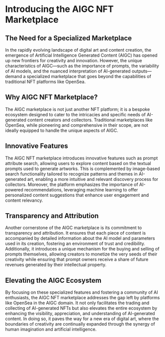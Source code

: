 # Introducing the AIGC NFT Marketplace
## The Need for a Specialized Marketplace
In the rapidly evolving landscape of digital art and content creation, the emergence of Artificial Intelligence Generated Content (AIGC) has opened up new frontiers for creativity and innovation. However, the unique characteristics of AIGC—such as the importance of prompts, the variability of AI models, and the nuanced interpretation of AI-generated outputs—demand a specialized marketplace that goes beyond the capabilities of traditional NFT platforms like OpenSea.

## Why AIGC NFT Marketplace?
The AIGC marketplace is not just another NFT platform; it is a bespoke ecosystem designed to cater to the intricacies and specific needs of AI-generated content creators and collectors. Traditional marketplaces like OpenSea, while pioneering and comprehensive in their scope, are not ideally equipped to handle the unique aspects of AIGC.

## Innovative Features
The AIGC NFT marketplace introduces innovative features such as prompt attribute search, allowing users to explore content based on the textual prompts used to generate artworks. This is complemented by image-based search functionality tailored to recognize patterns and themes in AI-generated art, enabling a more intuitive and relevant discovery process for collectors. Moreover, the platform emphasizes the importance of AI-powered recommendations, leveraging machine learning to offer personalized content suggestions that enhance user engagement and content relevancy.

## Transparency and Attribution
Another cornerstone of the AIGC marketplace is its commitment to transparency and attribution. It ensures that each piece of content is accompanied by detailed information about the AI model and parameters used in its creation, fostering an environment of trust and credibility. Additionally, it introduces a unique mechanism for the buying and selling of prompts themselves, allowing creators to monetize the very seeds of their creativity while ensuring that prompt owners receive a share of future revenues generated by their intellectual property.

## Elevating the AIGC Ecosystem
By focusing on these specialized features and fostering a community of AI enthusiasts, the AIGC NFT marketplace addresses the gap left by platforms like OpenSea in the AIGC domain. It not only facilitates the trading and collecting of AI-generated NFTs but also elevates the entire ecosystem by enhancing the visibility, appreciation, and understanding of AI-generated content. In doing so, it paves the way for a new era of digital art, where the boundaries of creativity are continually expanded through the synergy of human imagination and artificial intelligence.
